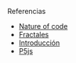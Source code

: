 Referencias

- [Nature of code](https://natureofcode.com/book/chapter-8-fractals/)
- [Fractales](http://paulbourke.net/fractals/)
- [Introducción](http://paulbourke.net/fractals/fracintro/)
- [P5js](https://p5js.org/)
